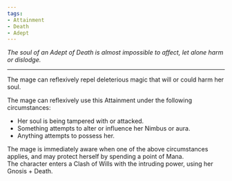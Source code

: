 ```yaml
---
tags:
- Attainment
- Death
- Adept
---
```


_The soul of an Adept of Death is almost impossible to affect, let alone harm or dislodge._

---

The mage can reflexively repel deleterious magic that will or could harm her soul.

The mage can reflexively use this Attainment under the following circumstances:

- Her soul is being tampered with or attacked.
- Something attempts to alter or influence her Nimbus or aura.
- Anything attempts to possess her.

The mage is immediately aware when one of the above circumstances applies, and may protect herself by spending a point of Mana.\
The character enters a Clash of Wills with the intruding power, using her Gnosis + Death.